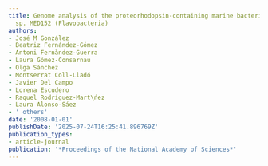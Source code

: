 ```yaml
---
title: Genome analysis of the proteorhodopsin-containing marine bacterium Polaribacter
  sp. MED152 (Flavobacteria)
authors:
- José M González
- Beatriz Fernández-Gómez
- Antoni Fernàndez-Guerra
- Laura Gómez-Consarnau
- Olga Sánchez
- Montserrat Coll-Lladó
- Javier Del Campo
- Lorena Escudero
- Raquel Rodrı́guez-Mart\ńez
- Laura Alonso-Sáez
- ' others'
date: '2008-01-01'
publishDate: '2025-07-24T16:25:41.896769Z'
publication_types:
- article-journal
publication: '*Proceedings of the National Academy of Sciences*'
---
```

